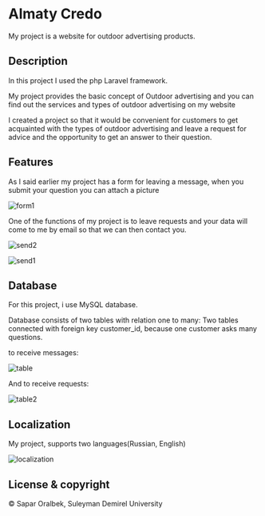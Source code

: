 # Almaty Credo

My project is a website for outdoor advertising products.

## Description

In this project I used the php Laravel framework.

My project provides the basic concept of Outdoor advertising and you can find out the services and types of outdoor advertising on my website

I created a project so that it would be convenient for customers to get acquainted with the types of outdoor advertising and leave a request for advice and the opportunity to get an answer to their question.

## Features
As I said earlier my project has a form for leaving a message, when you submit your question you can attach a picture

![form1](https://user-images.githubusercontent.com/72996538/115163836-0d24b900-a0b4-11eb-80f9-849810089fae.PNG)

One of the functions of my project is to leave requests and your data will come to me by email so that we can then contact you.

![send2](https://user-images.githubusercontent.com/72996538/115164805-211cea80-a0b5-11eb-9206-eb14c8d1f69a.jpg)

![send1](https://user-images.githubusercontent.com/72996538/115164820-21b58100-a0b5-11eb-8b0d-a2f0ccd045ea.jpg)

## Database

For this project, i use MySQL database.

Database consists of two tables with relation one to many:
Two tables connected with foreign key customer_id, because one customer asks many questions.

to receive messages:

![table](https://user-images.githubusercontent.com/72996538/115163678-237e4500-a0b3-11eb-854d-92c7de72ca5a.PNG)

And to receive requests:

![table2](https://user-images.githubusercontent.com/72996538/115163679-24af7200-a0b3-11eb-8610-81e8e8d7645a.PNG)

## Localization

My project, supports two languages(Russian, English)

![localization](https://user-images.githubusercontent.com/72996538/115165922-0f3d4680-a0b9-11eb-972c-c0445bb4116a.PNG)


## License & copyright
© Sapar Oralbek, Suleyman Demirel University